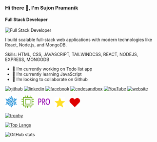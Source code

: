 ### Hi there 👋, I'm Sujon Pramanik
#### Full Stack Developer
![Full Stack Developer](https://media.licdn.com/dms/image/v2/D5616AQEgIw_awVDT2w/profile-displaybackgroundimage-shrink_350_1400/profile-displaybackgroundimage-shrink_350_1400/0/1678720771656?e=1756339200&v=beta&t=pd8tfp49dXCSbyYv5HMxiTs3zmz3ngvnvpD6ITOmIpw)

I build scalable full-stack web applications with modern technologies like React, Node.js, and MongoDB.

Skills: HTML, CSS, JAVASCRIPT, TAILWINDCSS, REACT, NODEJS, EXPRESS, MONGODB

- 🔭 I’m currently working on Todo list app 
- 🌱 I’m currently learning JavaScript 
- 👯 I’m looking to collaborate on Github 


[<img src='https://cdn.jsdelivr.net/npm/simple-icons@3.0.1/icons/github.svg' alt='github' height='40'>](https://github.com/sujon-cloud)  [<img src='https://cdn.jsdelivr.net/npm/simple-icons@3.0.1/icons/linkedin.svg' alt='linkedin' height='40'>](https://www.linkedin.com/in/sujonpramanik/)  [<img src='https://cdn.jsdelivr.net/npm/simple-icons@3.0.1/icons/facebook.svg' alt='facebook' height='40'>](https://www.facebook.com/sujon1day)  [<img src='https://cdn.jsdelivr.net/npm/simple-icons@3.0.1/icons/codesandbox.svg' alt='codesandbox' height='40'>](https://codesandbox.io/u/sujon1day)  [<img src='https://cdn.jsdelivr.net/npm/simple-icons@3.0.1/icons/youtube.svg' alt='YouTube' height='40'>](https://www.youtube.com/channel/sujon1day)  [<img src='https://cdn.jsdelivr.net/npm/simple-icons@3.0.1/icons/icloud.svg' alt='website' height='40'>](http://sujonpramanik.netlify.app)  

<a href='https://archiveprogram.github.com/'><img src='https://raw.githubusercontent.com/acervenky/animated-github-badges/master/assets/acbadge.gif' width='40' height='40'></a> <a href='https://docs.github.com/en/developers'><img src='https://raw.githubusercontent.com/acervenky/animated-github-badges/master/assets/devbadge.gif' width='40' height='40'></a> <a href='https://github.com/pricing'><img src='https://raw.githubusercontent.com/acervenky/animated-github-badges/master/assets/pro.gif' width='40' height='40'></a> <a href='https://stars.github.com/'><img src='https://raw.githubusercontent.com/acervenky/animated-github-badges/master/assets/starbadge.gif' width='35' height='35'></a> <a href='https://docs.github.com/en/github/supporting-the-open-source-community-with-github-sponsors'><img src='https://raw.githubusercontent.com/acervenky/animated-github-badges/master/assets/sponsorbadge.gif' width='35' height='35'></a> 

[![trophy](https://github-profile-trophy.vercel.app/?username=sujon-cloud)](https://github.com/ryo-ma/github-profile-trophy)

[![Top Langs](https://github-readme-stats.vercel.app/api/top-langs/?username=sujon-cloud)](https://github.com/anuraghazra/github-readme-stats)

![GitHub stats](https://github-readme-stats.vercel.app/api?username=sujon-cloud&show_icons=true)  

